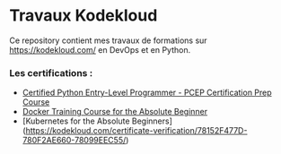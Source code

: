 # Travaux Kodekloud
Ce repository contient mes travaux de formations sur https://kodekloud.com/ en DevOps et en Python.

### Les certifications :
* [Certified Python Entry-Level Programmer - PCEP Certification Prep Course](https://kodekloud.com/certificate-verification/78152F477D-780F9629C1-78099EEC55/)
* [Docker Training Course for the Absolute Beginner](https://kodekloud.com/certificate-verification/78152F477D-780F2AC081-78099EEC55/)
* [Kubernetes for the Absolute Beginners] (https://kodekloud.com/certificate-verification/78152F477D-780F2AE660-78099EEC55/)
